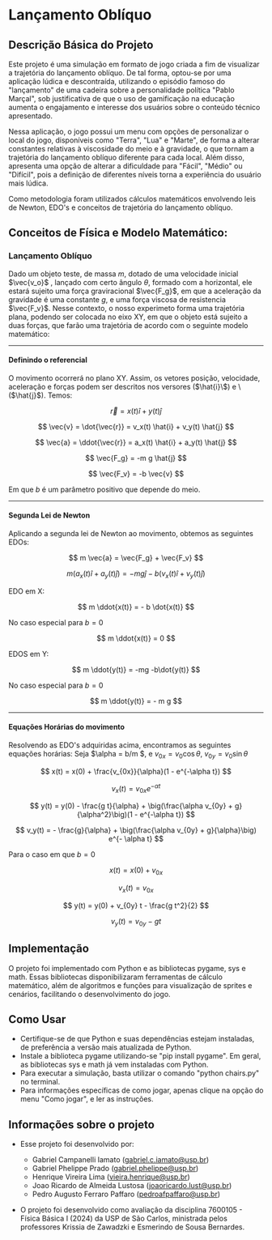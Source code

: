 # Lançamento Oblíquo

## Descrição Básica do Projeto

Este projeto é uma simulação em formato de jogo criada a fim de visualizar a trajetória do lançamento oblíquo. De tal forma, optou-se por uma aplicação lúdica e descontraída, utilizando o episódio famoso do "lançamento" de uma cadeira sobre a personalidade política "Pablo Marçal", sob justificativa de que o uso de gamificação na educação aumenta o engajamento e interesse dos usuários sobre o conteúdo técnico apresentado. 

Nessa aplicação, o jogo possui um menu com opções de personalizar o local do jogo, disponíveis como "Terra", "Lua" e "Marte", de forma a alterar constantes relativas à viscosidade do meio e à gravidade, o que tornam a trajetória do lançamento oblíquo diferente para cada local. Além disso, apresenta uma opção de alterar a dificuldade para "Fácil", "Médio" ou "Difícil", pois a definição de diferentes níveis torna a experiência do usuário mais lúdica.

Como metodologia foram utilizados cálculos matemáticos envolvendo leis de Newton, EDO's e conceitos de trajetória do lançamento oblíquo.
## Conceitos de Física e Modelo Matemático:
### Lançamento Oblíquo

Dado um objeto teste, de massa $m$, dotado de uma velocidade inicial $\vec{v_o}$ , lançado com certo ângulo $\theta$, formado com a horizontal, ele estará sujeito uma força graviracional $\vec{F_g}$, em que a aceleração da gravidade é uma constante $g$, e uma força viscosa de resistencia $\vec{F_v}$.
Nesse contexto, o nosso experimeto forma uma trajetória plana, podendo ser colocada no eixo XY, em que o objeto está sujeito a duas forças, que farão uma trajetória de acordo com o seguinte modelo matemático:

---

#### Definindo o referencial
  O movimento ocorrerá no plano XY. Assim, os vetores posição, velocidade, aceleração e forças podem ser descritos nos versores \($\hat{i}\$) e \($\hat{j}\$). Temos:

$$
\vec{r} = x(t) \hat{i} + y(t) \hat{j}
$$

$$
\vec{v} = \dot{\vec{r}} = v_x(t) \hat{i} + v_y(t) \hat{j}
$$

$$
\vec{a} = \ddot{\vec{r}} = a_x(t) \hat{i} + a_y(t) \hat{j}
$$

$$
\vec{F_g} = -m g \hat{j}
$$

$$
\vec{F_v} = -b \vec{v}
$$

Em que $b$ é um parâmetro positivo que depende do meio.

---

#### Segunda Lei de Newton

Aplicando a segunda lei de Newton ao movimento, obtemos as seguintes EDOs:

$$
m \vec{a} = \vec{F_g} + \vec{F_v}
$$

$$
m (a_x(t)\hat{i} + a_y(t)\hat{j}) = -mg\hat{j} - b(v_x(t)\hat{i} + v_y(t)\hat{j})
$$

EDO em X:

$$
m \ddot{x(t)} = - b \dot{x(t)}
$$

No caso especial para $b = 0$

$$
m \ddot{x(t)} = 0
$$

EDOS em Y:

$$
m \ddot{y(t)} = -mg -b\dot{y(t)}
$$

No caso especial para $b = 0$

$$
m \ddot{y(t)} = - m g
$$

---

#### Equações Horárias do movimento
Resolvendo as EDO's adquiridas acima, encontramos as seguintes equações horárias:
Seja $\alpha = b/m $, e $v_{0x} = v_0 \cos{\theta}$, $v_{0y} = v_0 \sin{\theta}$

$$
x(t) = x(0) + \frac{v_{0x}}{\alpha}(1 - e^{-\alpha t})
$$

$$
v_x(t) = v_{0x} e^{- \alpha t}
$$

$$
y(t) = y(0) - \frac{g t}{\alpha} + \big(\frac{\alpha v_{0y} + g}{\alpha^2}\big)(1 - e^{-\alpha t})
$$

$$
v_y(t) = - \frac{g}{\alpha} + \big(\frac{\alpha v_{0y} + g}{\alpha}\big) e^{- \alpha t}
$$

Para o caso em que $b = 0$

$$
x(t) = x(0) + v_{0x}
$$

$$
v_x(t) = v_{0x}
$$

$$
y(t) = y(0) + v_{0y} t - \frac{g t^2}{2}
$$

$$
v_y(t) = v_{0y} - gt
$$


## Implementação
O projeto foi implementado com Python e as bibliotecas pygame, sys e math. Essas bibliotecas disponibilizaram ferramentas de cálculo matemático, além de algoritmos e funções para visualização de sprites e cenários, facilitando o desenvolvimento do jogo.
## Como Usar

- Certifique-se de que Python e suas dependências estejam instaladas, de preferência a versão mais atualizada de Python.
- Instale a biblioteca pygame utilizando-se "pip install pygame". Em geral, as bibliotecas sys e math já vem instaladas com Python.
- Para executar a simulação, basta utilizar o comando "python chairs.py" no terminal.
- Para informações específicas de como jogar, apenas clique na opção do menu "Como jogar", e ler as instruções.

## Informações sobre o projeto

- Esse projeto foi desenvolvido por: 
  - Gabriel Campanelli Iamato (<gabriel.c.iamato@usp.br>)
  - Gabriel Phelippe Prado (<gabriel.phelippe@usp.br>)
  - Henrique Vireira Lima (<vieira.henrique@usp.br>)
  - Joao Ricardo de Almeida Lustosa (<joaoricardo.lust@usp.br>)
  - Pedro Augusto Ferraro Paffaro (<pedroafpaffaro@usp.br>)
  
- O projeto foi desenvolvido como avaliação da disciplina 7600105 - Física Básica I (2024) da USP de São Carlos,  ministrada pelos professores Krissia de Zawadzki e Esmerindo de Sousa Bernardes.
